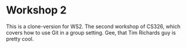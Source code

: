 # Workshop 2
This is a clone-version for WS2.
The second workshop of CS326, which covers how to use Git in a group setting.
Gee, that Tim Richards guy is pretty cool.
